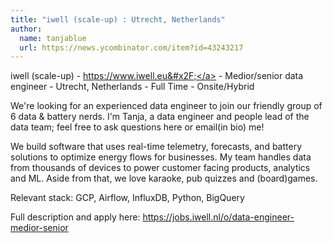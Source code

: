 ```yaml
---
title: "iwell (scale-up) : Utrecht, Netherlands"
author:
  name: tanjablue
  url: https://news.ycombinator.com/item?id=43243217
---
```

iwell (scale-up) - <a href="https:&#x2F;&#x2F;www.iwell.eu&#x2F;" rel="nofollow">https:&#x2F;&#x2F;www.iwell.eu&#x2F;</a> - Medior&#x2F;senior data engineer - Utrecht, Netherlands - Full Time - Onsite&#x2F;Hybrid

We&#x27;re looking for an experienced data engineer to join our friendly group of 6 data &amp; battery nerds. I&#x27;m Tanja, a data engineer and people lead of the data team; feel free to ask questions here or email(in bio) me!

We build software that uses real-time telemetry, forecasts, and battery solutions to optimize energy flows for businesses. My team handles data from thousands of devices to power customer facing products, analytics and ML. Aside from that, we love karaoke, pub quizzes and (board)games.

Relevant stack: GCP, Airflow, InfluxDB, Python, BigQuery

Full description and apply here:
<a href="https:&#x2F;&#x2F;jobs.iwell.nl&#x2F;o&#x2F;data-engineer-medior-senior" rel="nofollow">https:&#x2F;&#x2F;jobs.iwell.nl&#x2F;o&#x2F;data-engineer-medior-senior</a>
<JobApplication />
